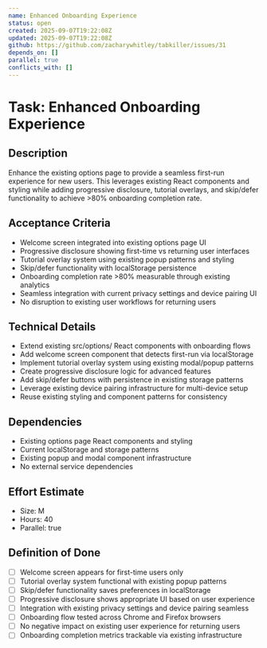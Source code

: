 ```yaml
---
name: Enhanced Onboarding Experience
status: open
created: 2025-09-07T19:22:08Z
updated: 2025-09-07T19:22:08Z
github: https://github.com/zacharywhitley/tabkiller/issues/31
depends_on: []
parallel: true
conflicts_with: []
---
```


# Task: Enhanced Onboarding Experience

## Description
Enhance the existing options page to provide a seamless first-run experience for new users. This leverages existing React components and styling while adding progressive disclosure, tutorial overlays, and skip/defer functionality to achieve >80% onboarding completion rate.

## Acceptance Criteria
- Welcome screen integrated into existing options page UI
- Progressive disclosure showing first-time vs returning user interfaces
- Tutorial overlay system using existing popup patterns and styling
- Skip/defer functionality with localStorage persistence
- Onboarding completion rate >80% measurable through existing analytics
- Seamless integration with current privacy settings and device pairing UI
- No disruption to existing user workflows for returning users

## Technical Details
- Extend existing src/options/ React components with onboarding flows
- Add welcome screen component that detects first-run via localStorage
- Implement tutorial overlay system using existing modal/popup patterns
- Create progressive disclosure logic for advanced features
- Add skip/defer buttons with persistence in existing storage patterns
- Leverage existing device pairing infrastructure for multi-device setup
- Reuse existing styling and component patterns for consistency

## Dependencies
- Existing options page React components and styling
- Current localStorage and storage patterns
- Existing popup and modal component infrastructure
- No external service dependencies

## Effort Estimate  
- Size: M
- Hours: 40
- Parallel: true

## Definition of Done
- [ ] Welcome screen appears for first-time users only
- [ ] Tutorial overlay system functional with existing popup patterns
- [ ] Skip/defer functionality saves preferences in localStorage
- [ ] Progressive disclosure shows appropriate UI based on user experience
- [ ] Integration with existing privacy settings and device pairing seamless
- [ ] Onboarding flow tested across Chrome and Firefox browsers
- [ ] No negative impact on existing user experience for returning users
- [ ] Onboarding completion metrics trackable via existing infrastructure